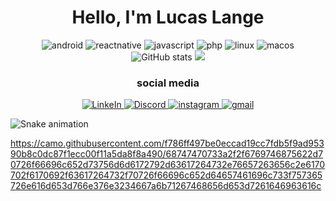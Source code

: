 <h1 align="center">Hello, I'm Lucas Lange</h1>

<div align="center">
    <img alt="android" src="https://img.shields.io/badge/Android-3DDC84?style=for-the-badge&logo=android&logoColor=white"/>
    <img alt="reactnative" src="https://img.shields.io/badge/React_Native-20232A?style=for-the-badge&logo=react&logoColor=61DAFB"/>
    <img alt="javascript" src="https://img.shields.io/badge/JavaScript-F7DF1E?style=for-the-badge&logo=javascript&logoColor=black"/>
    <img alt="php" src="https://img.shields.io/badge/php-20232A?style=for-the-badge&logo=php&logoColor=61DAFB"/>
    <img alt="linux" src="https://img.shields.io/badge/Linux-FCC624?style=for-the-badge&logo=linux&logoColor=black"/>
    <img alt="macos" src="https://img.shields.io/badge/mac%20os-000000?style=for-the-badge&logo=apple&logoColor=white"/>
</div>

<div align="center">
    <img alt="GitHub stats" src="https://github-readme-stats.vercel.app/api?username=lucasmullerlange&show_icons=true&theme=radical"/> 
    <img alt"Top Langs" src="https://github-readme-stats.vercel.app/api/top-langs/?username=lucasmullerlange&layout=compact&theme=radical"/>
</div>



<h3 align="center">social media</h3>

<div align="center">
    <a href="https://www.linkedin.com/in/lucas-lange-28a38a123/">
        <img alt="LinkeIn" src="https://img.shields.io/badge/LinkedIn-0077B5?style=for-the-badge&logo=linkedin&logoColor=white"/>
    </a>
    <a href="">
        <img alt="Discord" src="https://img.shields.io/badge/Discord-7289DA?style=for-the-badge&logo=discord&logoColor=white" />
    </a>
    <a href="https://www.instagram.com/lucaslange.dev/">
        <img alt="instagram" src="https://img.shields.io/badge/Instagram-E4405F?style=for-the-badge&logo=instagram&logoColor=white"/> 
    </a>
    <a href="">
        <img alt="gmail" src="https://img.shields.io/badge/Gmail-D14836?style=for-the-badge&logo=gmail&logoColor=white"/>
    </a>
</div>

![Snake animation](https://github.com/lucasmullerlange/lucasmullerlange/blob/output/github-contribution-grid-snake.svg)

https://camo.githubusercontent.com/f786ff497be0eccad19cc7fdb5f9ad95390b8c0dc87f1ecc00f11a5da8f8a490/68747470733a2f2f6769746875622d70726f66696c652d73756d6d6172792d63617264732e76657263656c2e6170702f6170692f63617264732f70726f66696c652d64657461696c733f757365726e616d653d766e376e3234667a6b71267468656d653d7261646963616c 
